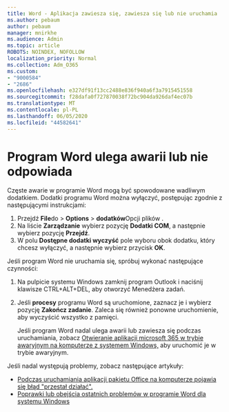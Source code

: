 ```yaml
---
title: Word - Aplikacja zawiesza się, zawiesza się lub nie uruchamia
ms.author: pebaum
author: pebaum
manager: mnirkhe
ms.audience: Admin
ms.topic: article
ROBOTS: NOINDEX, NOFOLLOW
localization_priority: Normal
ms.collection: Adm_O365
ms.custom:
- "9000584"
- "2686"
ms.openlocfilehash: e327df91f13cc2488e836f940a6f3a7915451558
ms.sourcegitcommit: f28dafa0f727870038f72bc904da926daf4ec07b
ms.translationtype: MT
ms.contentlocale: pl-PL
ms.lasthandoff: 06/05/2020
ms.locfileid: "44582641"
---
```

# <a name="word-crashes-or-doesnt-respond"></a>Program Word ulega awarii lub nie odpowiada

Częste awarie w programie Word mogą być spowodowane wadliwym dodatkiem. Dodatki programu Word można wyłączyć, postępując zgodnie z następującymi instrukcjami:

1. Przejdź **File**do  >  **Options**  >  **dodatków**Opcji plików .
2. Na liście **Zarządzanie** wybierz pozycję **Dodatki COM**, a następnie wybierz pozycję **Przejdź**.
3. W polu **Dostępne dodatki wyczyść** pole wyboru obok dodatku, który chcesz wyłączyć, a następnie wybierz przycisk **OK**.

Jeśli program Word nie uruchamia się, spróbuj wykonać następujące czynności:

1.   Na pulpicie systemu Windows zamknij program Outlook i naciśnij klawisze CTRL+ALT+DEL, aby otworzyć Menedżera zadań. 
2. Jeśli **procesy** programu Word są uruchomione, zaznacz je i wybierz pozycję **Zakończ zadanie**. Zaleca się również ponowne uruchomienie, aby wyczyścić wszystko z pamięci.

    Jeśli program Word nadal ulega awarii lub zawiesza się podczas uruchamiania, zobacz [Otwieranie aplikacji microsoft 365 w trybie awaryjnym na komputerze z systemem Windows,](https://support.office.com/article/Open-Office-apps-in-safe-mode-on-a-Windows-PC-dedf944a-5f4b-4afb-a453-528af4f7ac72) aby uruchomić je w trybie awaryjnym.

Jeśli nadal występują problemy, zobacz następujące artykuły: 
- [Podczas uruchamiania aplikacji pakietu Office na komputerze pojawia się błąd "przestał działać".](https://support.office.com/article/52bd7985-4e99-4a35-84c8-2d9b8301a2fa)
- [Poprawki lub obejścia ostatnich problemów w programie Word dla systemu Windows](https://support.office.com/article/bf6bf17c-2807-4871-83ce-e337ae8f0b86)